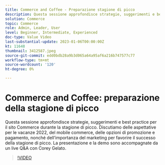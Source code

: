```yaml
---
title: Commerce and Coffee - Preparazione stagione di picco
description: Questa sessione approfondisce strategie, suggerimenti e best practice per il sito Commerce durante la stagione di picco. Discutiamo delle aspettative per le vacanze 2022, del mobile commerce, delle opzioni di promozione e pagamento, nonché dell’importanza del marketing per favorire il successo della stagione di picco. La presentazione e la demo sono accompagnate da un live Q&A con Corey Gelato.
solution: Commerce
topic: Commerce
role: Admin, Leader, User
level: Beginner, Intermediate, Experienced
doc-type: Value Video
last-substantial-update: 2023-01-06T00:00:00Z
kt: 11648
thumbnail: 3412587.jpeg
source-git-commit: edd0bdb28a9b3d065a64a95af6a216b747577c77
workflow-type: tm+mt
source-wordcount: '120'
ht-degree: 0%

---
```


# Commerce and Coffee: preparazione della stagione di picco

Questa sessione approfondisce strategie, suggerimenti e best practice per il sito Commerce durante la stagione di picco. Discutiamo delle aspettative per le vacanze 2022, del mobile commerce, delle opzioni di promozione e pagamento, nonché dell’importanza del marketing per favorire il successo della stagione di picco. La presentazione e la demo sono accompagnate da un live Q&amp;A con Corey Gelato.

>[!VIDEO](https://video.tv.adobe.com/v/3412587/?quality=12&learn=on)
